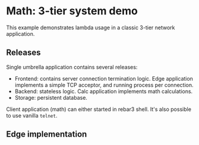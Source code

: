 # Math: 3-tier system demo
This example demonstrates lambda usage in a classic 3-tier network application.

## Releases
Single umbrella application contains several releases:

* Frontend: contains server connection termination logic. Edge application implements a simple TCP acceptor, and running process per connection.
* Backend: stateless logic. Calc application implements math calculations.
* Storage: persistent database.

Client application (math) can either started in rebar3 shell. It's also possible to use vanilla `telnet`.

## Edge implementation